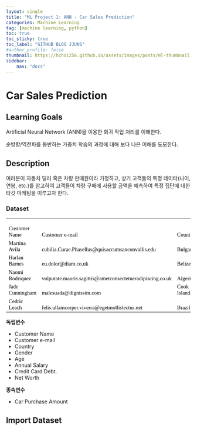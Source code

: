 ```yaml
---
layout: single
title: "ML Project 1: ANN - Car Sales Prediction"
categories: Machine Learning
tag: [machine learning, python]
toc: true
toc_sticky: true
toc_label: "GITHUB BLOG JJUNS"
#author_profile: false
thumbnail: https://hchoi256.github.io/assets/images/posts/ml-thumbnail.jpg
sidebar:
    nav: "docs"
---
```


# Car Sales Prediction

## Learning Goals
Artificial Neural Network (ANN)을 이용한 회귀 작업 처리를 이해한다.

순방향/역전파를 동반하는 가중치 학습의 과정에 대해 보다 나은 이해를 도모한다.

## Description
여러분이 자동차 딜러 혹은 차량 판매원이라 가정하고, 상기 고객들의 특정 데이터(나이, 연봉, etc.)를 참고하여 고객들이 차량 구매에 사용할 금액을 예측하여 특정 집단에 대한 타깃 마케팅을 이루고자 한다.

### Dataset
<html>
  <head>
      <meta http-equiv="Content-Type" content="text/html; charset=utf-8">
      <meta name="generator" content="PhpSpreadsheet, https://github.com/PHPOffice/PhpSpreadsheet">
      <meta name="author" content="owner" />
    <style type="text/css">
      html { font-family:Calibri, Arial, Helvetica, sans-serif; font-size:11pt; background-color:white }
      a.comment-indicator:hover + div.comment { background:#ffd; position:absolute; display:block; border:1px solid black; padding:0.5em }
      a.comment-indicator { background:red; display:inline-block; border:1px solid black; width:0.5em; height:0.5em }
      div.comment { display:none }
      table { border-collapse:collapse; page-break-after:always }
      .gridlines td { border:1px dotted black }
      .gridlines th { border:1px dotted black }
      .b { text-align:center }
      .e { text-align:center }
      .f { text-align:right }
      .inlineStr { text-align:left }
      .n { text-align:right }
      .s { text-align:left }
      td.style0 { vertical-align:bottom; border-bottom:none #000000; border-top:none #000000; border-left:none #000000; border-right:none #000000; color:#000000; font-family:'Calibri'; font-size:11pt; background-color:white }
      th.style0 { vertical-align:bottom; border-bottom:none #000000; border-top:none #000000; border-left:none #000000; border-right:none #000000; color:#000000; font-family:'Calibri'; font-size:11pt; background-color:white }
      table.sheet0 col.col0 { width:42pt }
      table.sheet0 col.col1 { width:42pt }
      table.sheet0 col.col2 { width:42pt }
      table.sheet0 col.col3 { width:42pt }
      table.sheet0 col.col4 { width:42pt }
      table.sheet0 col.col5 { width:42pt }
      table.sheet0 col.col6 { width:42pt }
      table.sheet0 col.col7 { width:42pt }
      table.sheet0 col.col8 { width:42pt }
      table.sheet0 tr { height:15pt }
    </style>
  </head>
  <body>
<style>
@page { margin-left: 0.7in; margin-right: 0.7in; margin-top: 0.75in; margin-bottom: 0.75in; }
body { margin-left: 0.7in; margin-right: 0.7in; margin-top: 0.75in; margin-bottom: 0.75in; }
</style>
    <table border="0" cellpadding="0" cellspacing="0" id="sheet0" class="sheet0 gridlines">
        <col class="col0">
        <col class="col1">
        <col class="col2">
        <col class="col3">
        <col class="col4">
        <col class="col5">
        <col class="col6">
        <col class="col7">
        <col class="col8">
        <tbody>
          <tr class="row0">
            <td class="column0 style0 s">Customer Name</td>
            <td class="column1 style0 s">Customer e-mail</td>
            <td class="column2 style0 s">Country</td>
            <td class="column3 style0 s">Gender</td>
            <td class="column4 style0 s">Age</td>
            <td class="column5 style0 s">Annual Salary</td>
            <td class="column6 style0 s">Credit Card Debt</td>
            <td class="column7 style0 s">Net Worth</td>
            <td class="column8 style0 s">Car Purchase Amount</td>
          </tr>
          <tr class="row1">
            <td class="column0 style0 s">Martina Avila</td>
            <td class="column1 style0 s">cubilia.Curae.Phasellus@quisaccumsanconvallis.edu</td>
            <td class="column2 style0 s">Bulgaria</td>
            <td class="column3 style0 n">0</td>
            <td class="column4 style0 n">41.8517198</td>
            <td class="column5 style0 n">62812.09301</td>
            <td class="column6 style0 n">11609.38091</td>
            <td class="column7 style0 n">238961.2505</td>
            <td class="column8 style0 n">35321.45877</td>
          </tr>
          <tr class="row2">
            <td class="column0 style0 s">Harlan Barnes</td>
            <td class="column1 style0 s">eu.dolor@diam.co.uk</td>
            <td class="column2 style0 s">Belize</td>
            <td class="column3 style0 n">0</td>
            <td class="column4 style0 n">40.87062335</td>
            <td class="column5 style0 n">66646.89292</td>
            <td class="column6 style0 n">9572.957136</td>
            <td class="column7 style0 n">530973.9078</td>
            <td class="column8 style0 n">45115.52566</td>
          </tr>
          <tr class="row3">
            <td class="column0 style0 s">Naomi Rodriquez</td>
            <td class="column1 style0 s">vulputate.mauris.sagittis@ametconsectetueradipiscing.co.uk</td>
            <td class="column2 style0 s">Algeria</td>
            <td class="column3 style0 n">1</td>
            <td class="column4 style0 n">43.15289747</td>
            <td class="column5 style0 n">53798.55112</td>
            <td class="column6 style0 n">11160.35506</td>
            <td class="column7 style0 n">638467.1773</td>
            <td class="column8 style0 n">42925.70921</td>
          </tr>
          <tr class="row4">
            <td class="column0 style0 s">Jade Cunningham</td>
            <td class="column1 style0 s">malesuada@dignissim.com</td>
            <td class="column2 style0 s">Cook Islands</td>
            <td class="column3 style0 n">1</td>
            <td class="column4 style0 n">58.27136945</td>
            <td class="column5 style0 n">79370.03798</td>
            <td class="column6 style0 n">14426.16485</td>
            <td class="column7 style0 n">548599.0524</td>
            <td class="column8 style0 n">67422.36313</td>
          </tr>
          <tr class="row5">
            <td class="column0 style0 s">Cedric Leach</td>
            <td class="column1 style0 s">felis.ullamcorper.viverra@egetmollislectus.net</td>
            <td class="column2 style0 s">Brazil</td>
            <td class="column3 style0 n">1</td>
            <td class="column4 style0 n">57.31374945</td>
            <td class="column5 style0 n">59729.1513</td>
            <td class="column6 style0 n">5358.712177</td>
            <td class="column7 style0 n">560304.0671</td>
            <td class="column8 style0 n">55915.46248</td>
          </tr>
        </tbody>
    </table>
  </body>
</html>

**독립변수**
- Customer Name
- Customer e-mail
- Country
- Gender
- Age
- Annual Salary
- Credit Card Debt.
- Net Worth

**종속변수**
- Car Purchase Amount

## Import Dataset

